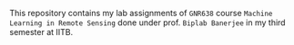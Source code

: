 This repository contains my lab assignments of `GNR638` course `Machine Learning in Remote Sensing` done under prof. `Biplab Banerjee` in my third semester at IITB.
